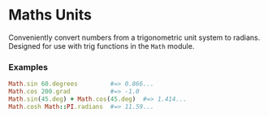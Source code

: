 # Maths Units

Conveniently convert numbers from a trigonometric unit system
to radians.  Designed for use with trig functions in the `Math`
module.

### Examples

~~~ruby
Math.sin 60.degrees         #=> 0.866...
Math.cos 200.grad           #=> -1.0
Math.sin(45.deg) + Math.cos(45.deg)  #=> 1.414...
Math.cosh Math::PI.radians  #=> 11.59...
~~~
